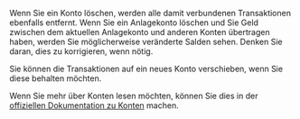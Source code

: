 Wenn Sie ein Konto löschen, werden alle damit verbundenen Transaktionen ebenfalls entfernt. Wenn Sie ein Anlagekonto löschen und Sie Geld zwischen dem aktuellen Anlagekonto und anderen Konten übertragen haben, werden Sie möglicherweise veränderte Salden sehen. Denken Sie daran, dies zu korrigieren, wenn nötig.

Sie können die Transaktionen auf ein neues Konto verschieben, wenn Sie diese behalten möchten.

Wenn Sie mehr über Konten lesen möchten, können Sie dies in der [offiziellen Dokumentation zu Konten](https://docs.firefly-iii.org/concepts/accounts) machen.